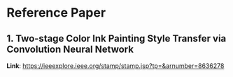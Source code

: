 # Reference Paper

## 1. Two-stage Color Ink Painting Style Transfer via Convolution Neural Network

__**Link**__: https://ieeexplore.ieee.org/stamp/stamp.jsp?tp=&arnumber=8636278

